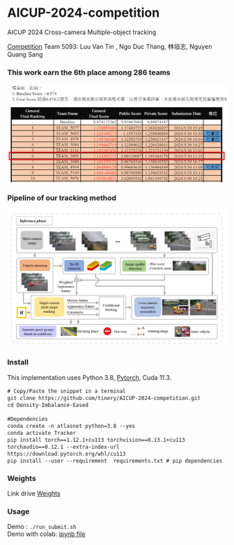 # AICUP-2024-competition
AICUP 2024 Cross-camera Multiple-object tracking

[Competition](https://tbrain.trendmicro.com.tw/Competitions/Details/33)
Team 5093: Luu Van Tin , Ngo Duc Thang, 林垣志, Nguyen Quang Sang

### This work earn the 6th place among 286 teams
![image](https://github.com/tinery/AICUP-2024-competition/blob/main/image/lb.png)

### Pipeline of our tracking method
![image](https://github.com/tinery/AICUP-2024-competition/blob/main/image/overall.png)

### Install
This implementation uses Python 3.8, [Pytorch](http://pytorch.org/),  Cuda 11.3. 
```shell
# Copy/Paste the snippet in a terminal
git clone https://github.com/tinery/AICUP-2024-competition.git
cd Density-Imbalance-Eased

#Dependencies
conda create -n atlasnet python=3.8 --yes
conda activate Tracker
pip install torch==1.12.1+cu113 torchvision==0.13.1+cu113 torchaudio==0.12.1 --extra-index-url https://download.pytorch.org/whl/cu113
pip install --user --requirement  requirements.txt # pip dependencies
```

### Weights
Link drive [Weights](https://drive.google.com/drive/folders/1mLgClpvm73F2PfR_laCfPdZw_sNB_09q?usp=sharing)

### Usage

Demo :    ```./run_submit.sh``` <br>
Demo with colab: [ipynb file](https://colab.research.google.com/drive/1JhZn74iufFo03VShJwyz2YaludL96e44#scrollTo=jB83q1UYGqLK)
